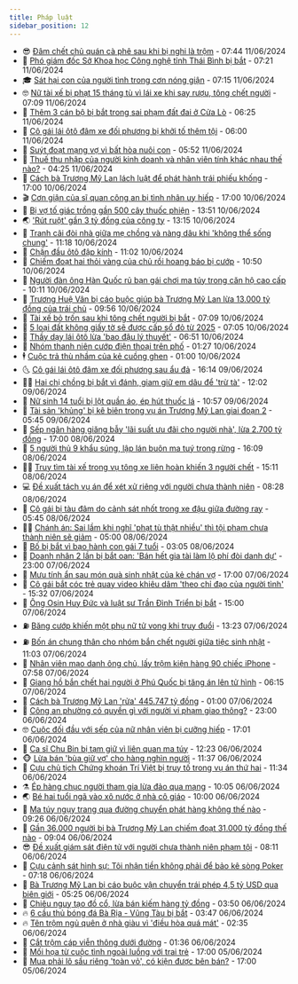 ```yaml
---
title: Pháp luật
sidebar_position: 12
---
```


<!-- vnexpress-phap-luat:START -->
- 😎 [Đâm chết chủ quán cà phê sau khi bị nghi là trộm](https://vnexpress.net/dam-chet-chu-quan-ca-phe-sau-khi-bi-nghi-la-trom-4756983.html) - 07:44 11/06/2024
- 🥰 [Phó giám đốc Sở Khoa học Công nghệ tỉnh Thái Bình bị bắt](https://vnexpress.net/pho-giam-doc-so-khoa-hoc-cong-nghe-tinh-thai-binh-bi-bat-4756997.html) - 07:21 11/06/2024
- 🎓 [Sát hại con của người tình trong cơn nóng giận](https://vnexpress.net/an-mang-huyen-long-dien-sat-hai-con-nguoi-tinh-4756976.html) - 07:15 11/06/2024
- 🤓 [Nữ tài xế bị phạt 15 tháng tù vì lái xe khi say rượu, tông chết người](https://vnexpress.net/nu-tai-xe-bi-phat-15-thang-tu-vi-lai-xe-khi-say-ruou-tong-chet-nguoi-4756982.html) - 07:09 11/06/2024
- 🎊 [Thêm 3 cán bộ bị bắt trong sai phạm đất đai ở Cửa Lò](https://vnexpress.net/them-3-can-bo-bi-bat-trong-sai-pham-dat-dai-o-cua-lo-4756961.html) - 06:25 11/06/2024
- 🙉 [Cô gái lái ôtô đâm xe đối phương bị khởi tố thêm tội](https://vnexpress.net/co-gai-lai-oto-dam-xe-doi-phuong-bi-khoi-to-them-toi-4756960.html) - 06:00 11/06/2024
- 🤡 [Suýt đoạt mạng vợ vì bất hòa nuôi con](https://vnexpress.net/suyt-doat-mang-vo-vi-bat-hoa-nuoi-con-4756955.html) - 05:52 11/06/2024
- 🗽 [Thuế thu nhập của người kinh doanh và nhân viên tính khác nhau thế nào?](https://vnexpress.net/cach-tinh-thue-thu-nhap-ca-nhan-cua-nguoi-lam-cong-an-luong-va-nguoi-kinh-doanh-4756896.html) - 04:25 11/06/2024
- 🌋 [Cách bà Trương Mỹ Lan lách luật để phát hành trái phiếu khống](https://vnexpress.net/cach-ba-truong-my-lan-lach-luat-de-phat-hanh-trai-phieu-khong-4756702.html) - 17:00 10/06/2024
- 🎬 [Cơn giận của sĩ quan công an bị tình nhân uy hiếp](https://vnexpress.net/con-gian-cua-si-quan-cong-an-bi-tinh-nhan-uy-hiep-4756673.html) - 17:00 10/06/2024
- 💯 [Bị vợ tố giác trồng gần 500 cây thuốc phiện](https://vnexpress.net/bi-vo-to-giac-trong-gan-500-cay-thuoc-phien-4756684.html) - 13:51 10/06/2024
- 🌏 [&#39;Rút ruột&#39; gần 3 tỷ đồng của công ty](https://vnexpress.net/rut-ruot-gan-3-ty-dong-cua-cong-ty-4756682.html) - 13:15 10/06/2024
- 🌊 [Tranh cãi đòi nhà giữa mẹ chồng và nàng dâu khi &#39;không thể sống chung&#39;](https://vnexpress.net/tranh-cai-doi-nha-giua-me-chong-va-nang-dau-khi-khong-the-song-chung-4756596.html) - 11:18 10/06/2024
- 💂 [Chặn đầu ôtô đập kính](https://vnexpress.net/chan-dau-oto-dap-kinh-4756634.html) - 11:02 10/06/2024
- 🎡 [Chiếm đoạt hai thỏi vàng của chủ rồi hoang báo bị cướp](https://vnexpress.net/chiem-doat-hai-thoi-vang-cua-chu-roi-hoang-bao-bi-cuop-4756641.html) - 10:50 10/06/2024
- 🫶 [Người đàn ông Hàn Quốc rủ bạn gái chơi ma túy trong căn hộ cao cấp](https://vnexpress.net/nguoi-dan-ong-han-quoc-ru-ban-gai-choi-ma-tuy-trong-can-ho-cao-cap-4756591.html) - 10:11 10/06/2024
- 🐲 [Trương Huệ Vân bị cáo buộc giúp bà Trương Mỹ Lan lừa 13.000 tỷ đồng của trái chủ](https://vnexpress.net/truong-hue-van-bi-cao-buoc-giup-ba-truong-my-lan-lua-13-000-ty-dong-cua-trai-chu-4756566.html) - 09:56 10/06/2024
- 🚀 [Tài xế bỏ trốn sau khi tông chết người bị bắt](https://vnexpress.net/tai-xe-bo-tron-sau-khi-tong-chet-nguoi-bi-bat-4756502.html) - 07:09 10/06/2024
- 🎊 [5 loại đất không giấy tờ sẽ được cấp sổ đỏ từ 2025](https://vnexpress.net/5-loai-dat-khong-giay-to-se-duoc-cap-so-do-tu-2025-4748229.html) - 07:05 10/06/2024
- 🤗 [Thầy dạy lái ôtô lừa &#39;bao đậu lý thuyết&#39;](https://vnexpress.net/thay-day-lai-oto-lua-bao-dau-ly-thuyet-4756430.html) - 06:51 10/06/2024
- 🗽 [Nhóm thanh niên cướp điện thoại trên phố](https://video.vnexpress.net/nhom-thanh-nien-cuop-dien-thoai-tren-pho-4756246.html) - 01:27 10/06/2024
- 🕴 [Cuộc trả thù nhầm của kẻ cuồng ghen](https://vnexpress.net/cuoc-tra-thu-nham-cua-ke-cuong-ghen-4756266.html) - 01:00 10/06/2024
- 🌜 [Cô gái lái ôtô đâm xe đối phương sau ẩu đả](https://vnexpress.net/co-gai-lai-oto-dam-xe-doi-phuong-sau-au-da-4755768.html) - 16:14 09/06/2024
- 🧑‍🏫 [Hai chị chồng bị bắt vì đánh, giam giữ em dâu để &#39;trừ tà&#39;](https://vnexpress.net/hai-chi-chong-bi-bat-vi-danh-giam-giu-em-dau-de-tru-ta-4756239.html) - 12:02 09/06/2024
- 🦩 [Nữ sinh 14 tuổi bị lột quần áo, ép hút thuốc lá](https://vnexpress.net/nu-sinh-14-tuoi-bi-lot-quan-ao-ep-hut-thuoc-la-4756229.html) - 10:57 09/06/2024
- 💼 [Tài sản &#39;khủng&#39; bị kê biên trong vụ án Trương Mỹ Lan giai đoạn 2](https://vnexpress.net/tai-san-khung-bi-ke-bien-trong-vu-an-truong-my-lan-giai-doan-2-4756038.html) - 05:45 09/06/2024
- 💫 [Sếp ngân hàng giăng bẫy &#39;lãi suất ưu đãi cho người nhà&#39;, lừa 2.700 tỷ đồng](https://vnexpress.net/sep-ngan-hang-giang-bay-lai-suat-uu-dai-cho-nguoi-nha-lua-2-700-ty-dong-4755315.html) - 17:00 08/06/2024
- 🦅 [5 người thủ 9 khẩu súng, lập lán buôn ma tuý trong rừng](https://vnexpress.net/5-nguoi-thu-9-khau-sung-lap-lan-buon-ma-tuy-trong-rung-4756056.html) - 16:09 08/06/2024
- 🧑‍💻 [Truy tìm tài xế trong vụ tông xe liên hoàn khiến 3 người chết](https://vnexpress.net/truy-tim-tai-xe-trong-vu-tong-xe-lien-hoan-khien-3-nguoi-chet-4756070.html) - 15:11 08/06/2024
- 💻 [Đề xuất tách vụ án để xét xử riêng với người chưa thành niên](https://vnexpress.net/de-xuat-tach-vu-an-de-xet-xu-rieng-voi-nguoi-chua-thanh-nien-4756000.html) - 08:28 08/06/2024
- 🤠 [Cô gái bị tàu đâm do cảnh sát nhốt trong xe đậu giữa đường ray](https://vnexpress.net/co-gai-bi-tau-dam-do-canh-sat-nhot-trong-xe-dau-giua-duong-ray-4755903.html) - 05:45 08/06/2024
- 🧑‍🏫 [Chánh án: Sai lầm khi nghĩ &#39;phạt tù thật nhiều&#39; thì tội phạm chưa thành niên sẽ giảm](https://vnexpress.net/chanh-an-sai-lam-khi-nghi-phat-tu-that-nhieu-thi-toi-pham-se-giam-4755902.html) - 05:00 08/06/2024
- 🌈 [Bố bị bắt vì bạo hành con gái 7 tuổi](https://vnexpress.net/bo-bi-bat-vi-bao-hanh-con-gai-7-tuoi-4755895.html) - 03:05 08/06/2024
- 🌮 [Doanh nhân 2 lần bị bắt oan: &#39;Bán hết gia tài làm lộ phí đòi danh dự&#39;](https://vnexpress.net/doanh-nhan-2-lan-bi-bat-oan-ban-het-gia-tai-lam-lo-phi-doi-danh-du-4754671.html) - 23:00 07/06/2024
- 🐲 [Mưu tính ẩn sau món quà sinh nhật của kẻ chán vợ](https://vnexpress.net/muu-tinh-an-sau-mon-qua-sinh-nhat-cua-ke-chan-vo-4755766.html) - 17:00 07/06/2024
- 🧰 [Cô gái bắt cóc trẻ quay video khiêu dâm &#39;theo chỉ đạo của người tình&#39;](https://vnexpress.net/co-gai-bat-coc-tre-quay-video-khieu-dam-theo-chi-dao-cua-nguoi-tinh-4755720.html) - 15:32 07/06/2024
- 💄 [Ông Osin Huy Đức và luật sư Trần Đình Triển bị bắt](https://vnexpress.net/ong-truong-huy-san-va-luat-su-tran-dinh-trien-bi-bat-4753293.html) - 15:00 07/06/2024
- ⛽️ [Băng cướp khiến một phụ nữ tử vong khi truy đuổi](https://vnexpress.net/bang-cuop-khien-mot-phu-nu-tu-vong-khi-truy-duoi-4755761.html) - 13:23 07/06/2024
- ⛽️ [Bốn án chung thân cho nhóm bắn chết người giữa tiệc sinh nhật](https://vnexpress.net/bon-an-chung-than-cho-nhom-ban-chet-nguoi-giua-tiec-sinh-nhat-4755655.html) - 11:03 07/06/2024
- 💂 [Nhân viên mạo danh ông chủ, lấy trộm kiện hàng 90 chiếc iPhone](https://vnexpress.net/nhan-vien-mao-danh-ong-chu-lay-trom-kien-hang-90-chiec-iphone-4755572.html) - 07:58 07/06/2024
- 🤔 [Giang hồ bắn chết hai người ở Phú Quốc bị tăng án lên tử hình](https://vnexpress.net/giang-ho-ban-chet-hai-nguoi-o-phu-quoc-bi-tang-an-len-tu-hinh-4755582.html) - 06:15 07/06/2024
- 🧐 [Cách bà Trương Mỹ Lan &#39;rửa&#39; 445.747 tỷ đồng](https://vnexpress.net/cach-ba-truong-my-lan-rua-445-747-ty-dong-4755311.html) - 01:00 07/06/2024
- 🎃 [Công an phường có quyền gì với người vi phạm giao thông?](https://vnexpress.net/cong-an-phuong-co-quyen-gi-voi-nguoi-vi-pham-giao-thong-4755283.html) - 23:00 06/06/2024
- 🤓 [Cuộc đối đầu với sếp của nữ nhân viên bị cưỡng hiếp](https://vnexpress.net/cuoc-doi-dau-voi-sep-cua-nu-nhan-vien-bi-cuong-hiep-4755263.html) - 17:01 06/06/2024
- 💃 [Ca sĩ Chu Bin bị tạm giữ vì liên quan ma túy](https://vnexpress.net/ca-si-chu-bin-bi-tam-giu-vi-lien-quan-ma-tuy-4755275.html) - 12:23 06/06/2024
- 🐵 [Lừa bán &#39;bùa giữ vợ&#39; cho hàng nghìn người](https://vnexpress.net/lua-ban-bua-giu-vo-cho-hang-nghin-nguoi-4755278.html) - 11:37 06/06/2024
- 🤖 [Cựu chủ tịch Chứng khoán Trí Việt bị truy tố trong vụ án thứ hai](https://vnexpress.net/cuu-chu-tich-chung-khoan-tri-viet-bi-truy-to-trong-vu-an-thu-hai-4755228.html) - 11:34 06/06/2024
- ⚗️ [Ép hàng chục người tham gia lừa đảo qua mạng](https://vnexpress.net/ep-hang-chuc-nguoi-tham-gia-lua-dao-qua-mang-4755236.html) - 10:05 06/06/2024
- 🌏 [Bé hai tuổi ngã vào xô nước ở nhà cô giáo](https://vnexpress.net/chau-be-nga-vao-xo-nuoc-con-dao-4755202.html) - 10:00 06/06/2024
- 🦆 [Ma túy ngụy trang qua đường chuyển phát hàng không thế nào](https://video.vnexpress.net/ma-tuy-nguy-trang-qua-duong-chuyen-phat-hang-khong-the-nao-4755038.html) - 09:26 06/06/2024
- 🐎 [Gần 36.000 người bị bà Trương Mỹ Lan chiếm đoạt 31.000 tỷ đồng thế nào](https://vnexpress.net/gan-36-000-nguoi-bi-ba-truong-my-lan-chiem-doat-31-000-ty-dong-the-nao-4755093.html) - 09:04 06/06/2024
- 😎 [Đề xuất giám sát điện tử với người chưa thành niên phạm tội](https://vnexpress.net/de-xuat-giam-sat-dien-tu-voi-nguoi-chua-thanh-nien-pham-toi-4755132.html) - 08:11 06/06/2024
- 💪 [Cựu cảnh sát hình sự: Tôi nhận tiền không phải để bảo kê sòng Poker](https://vnexpress.net/cuu-canh-sat-hinh-su-toi-nhan-tien-khong-phai-de-bao-ke-song-poker-4755096.html) - 07:18 06/06/2024
- 🤡 [Bà Trương Mỹ Lan bị cáo buộc vận chuyển trái phép 4,5 tỷ USD qua biên giới](https://vnexpress.net/ba-truong-my-lan-bi-cao-buoc-van-chuyen-trai-phep-4-5-ty-usd-qua-bien-gioi-4754965.html) - 05:25 06/06/2024
- 🌁 [Chiêu nguỵ tạo đồ cổ, lừa bán kiếm hàng tỷ đồng](https://video.vnexpress.net/chieu-nguy-tao-do-co-lua-ban-kiem-hang-ty-dong-4754856.html) - 03:50 06/06/2024
- 🔥 [6 cầu thủ bóng đá Bà Rịa - Vũng Tàu bị bắt](https://vnexpress.net/6-cau-thu-bong-da-ba-ria-vung-tau-bi-bat-4755019.html) - 03:47 06/06/2024
- 🔥 [Tên trộm ngủ quên ở nhà giàu vì &#39;điều hòa quá mát&#39;](https://vnexpress.net/ten-trom-ngu-quen-o-nha-giau-vi-dieu-hoa-qua-mat-4754866.html) - 02:35 06/06/2024
- 👺 [Cắt trộm cáp viễn thông dưới đường](https://video.vnexpress.net/cat-trom-cap-vien-thong-duoi-duong-4754374.html) - 01:36 06/06/2024
- 🎊 [Mối họa từ cuộc tình ngoài luồng với trai trẻ](https://vnexpress.net/vu-an-trung-quoc-moi-hoa-tu-cuoc-tinh-ngoai-luong-voi-trai-tre-4754796.html) - 17:00 05/06/2024
- 🎊 [Mua phải lô sầu riêng &#39;toàn vỏ&#39;, có kiện được bên bán?](https://vnexpress.net/mua-phai-lo-sau-rieng-toan-vo-co-kien-duoc-ben-ban-4754782.html) - 17:00 05/06/2024<!-- vnexpress-phap-luat:END -->
